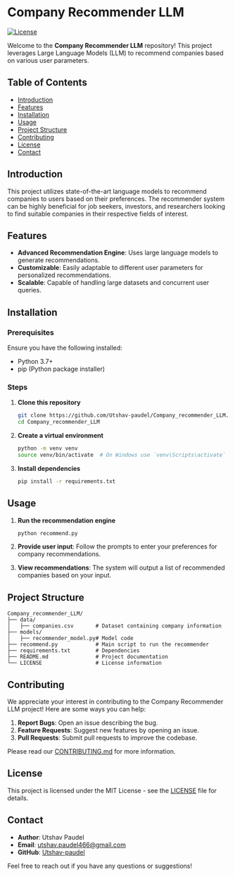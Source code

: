 
# Company Recommender LLM

[![License](https://img.shields.io/badge/license-MIT-blue.svg)](LICENSE)

Welcome to the **Company Recommender LLM** repository! This project leverages Large Language Models (LLM) to recommend companies based on various user parameters.

## Table of Contents

- [Introduction](#introduction)
- [Features](#features)
- [Installation](#installation)
- [Usage](#usage)
- [Project Structure](#project-structure)
- [Contributing](#contributing)
- [License](#license)
- [Contact](#contact)

## Introduction

This project utilizes state-of-the-art language models to recommend companies to users based on their preferences. The recommender system can be highly beneficial for job seekers, investors, and researchers looking to find suitable companies in their respective fields of interest.

## Features

- **Advanced Recommendation Engine**: Uses large language models to generate recommendations.
- **Customizable**: Easily adaptable to different user parameters for personalized recommendations.
- **Scalable**: Capable of handling large datasets and concurrent user queries.

## Installation

### Prerequisites

Ensure you have the following installed:
- Python 3.7+
- pip (Python package installer)

### Steps

1. **Clone this repository**
    ```bash
    git clone https://github.com/Utshav-paudel/Company_recommender_LLM.git
    cd Company_recommender_LLM
    ```

2. **Create a virtual environment**
    ```bash
    python -m venv venv
    source venv/bin/activate  # On Windows use `venv\Scripts\activate`
    ```

3. **Install dependencies**
    ```bash
    pip install -r requirements.txt
    ```

## Usage

1. **Run the recommendation engine**
    ```bash
    python recommend.py
    ```

2. **Provide user input**: Follow the prompts to enter your preferences for company recommendations.

3. **View recommendations**: The system will output a list of recommended companies based on your input.

## Project Structure

```
Company_recommender_LLM/
├── data/
│   ├── companies.csv       # Dataset containing company information
├── models/
│   ├── recommender_model.py# Model code
├── recommend.py            # Main script to run the recommender
├── requirements.txt        # Dependencies
├── README.md               # Project documentation
└── LICENSE                 # License information
```

## Contributing

We appreciate your interest in contributing to the Company Recommender LLM project! Here are some ways you can help:

1. **Report Bugs**: Open an issue describing the bug.
2. **Feature Requests**: Suggest new features by opening an issue.
3. **Pull Requests**: Submit pull requests to improve the codebase.

Please read our [CONTRIBUTING.md](CONTRIBUTING.md) for more information.

## License

This project is licensed under the MIT License - see the [LICENSE](LICENSE) file for details.

## Contact

- **Author**: Utshav Paudel
- **Email**: utshav.paudel466@gmail.com
- **GitHub**: [Utshav-paudel](https://github.com/Utshav-paudel)

Feel free to reach out if you have any questions or suggestions!
```
